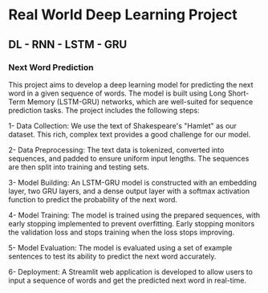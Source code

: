 # Real World Deep Learning Project
## DL - RNN - LSTM - GRU
### Next Word Prediction

This project aims to develop a deep learning model for predicting the next word in a given sequence of words. 
The model is built using Long Short-Term Memory (LSTM-GRU) networks, which are well-suited for sequence prediction tasks. 
The project includes the following steps:

1- Data Collection: We use the text of Shakespeare's "Hamlet" as our dataset. This rich, complex text provides a good challenge for our model.

2- Data Preprocessing: The text data is tokenized, converted into sequences, and padded to ensure uniform input lengths. The sequences are then split into training and testing sets.

3- Model Building: An LSTM-GRU model is constructed with an embedding layer, two GRU layers, and a dense output layer with a softmax activation function to predict the probability of the next word.

4- Model Training: The model is trained using the prepared sequences, with early stopping implemented to prevent overfitting. Early stopping monitors the validation loss and stops training when the loss stops improving.

5- Model Evaluation: The model is evaluated using a set of example sentences to test its ability to predict the next word accurately.

6- Deployment: A Streamlit web application is developed to allow users to input a sequence of words and get the predicted next word in real-time.